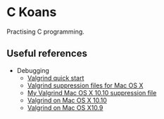 # C Koans

Practising C programming.

## Useful references

* Debugging
    * [Valgrind quick start](http://valgrind.org/docs/manual/quick-start.html#quick-start.intro)
    * [Valgrind suppression files for Mac OS X](http://kalapun.com/posts/checking-c-code-with-valgrind-on-yosemite/)
    * [My Valgrind Mac OS X 10.10 suppression file](https://gist.github.com/calvinchengx/0b1d45f67be9fdca205b)
    * [Valgrind on Mac OS X 10.10](http://calvinx.com/2015/04/10/valgrind-on-mac-os-x-10-10-mavericks/)
    * [Valgrind on Mac OS X10.9](http://calvinx.com/2014/05/04/valgrind-on-mac-os-x-10-9-mavericks/)

    
